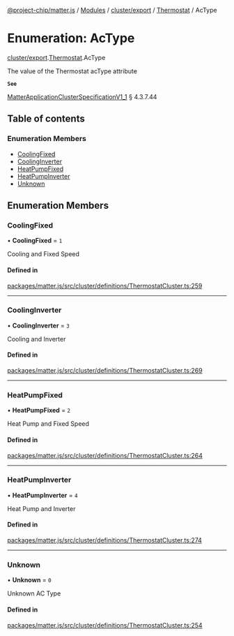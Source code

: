 [@project-chip/matter.js](../README.md) / [Modules](../modules.md) / [cluster/export](../modules/cluster_export.md) / [Thermostat](../modules/cluster_export.Thermostat.md) / AcType

# Enumeration: AcType

[cluster/export](../modules/cluster_export.md).[Thermostat](../modules/cluster_export.Thermostat.md).AcType

The value of the Thermostat acType attribute

**`See`**

[MatterApplicationClusterSpecificationV1_1](../interfaces/spec_export.MatterApplicationClusterSpecificationV1_1.md) § 4.3.7.44

## Table of contents

### Enumeration Members

- [CoolingFixed](cluster_export.Thermostat.AcType.md#coolingfixed)
- [CoolingInverter](cluster_export.Thermostat.AcType.md#coolinginverter)
- [HeatPumpFixed](cluster_export.Thermostat.AcType.md#heatpumpfixed)
- [HeatPumpInverter](cluster_export.Thermostat.AcType.md#heatpumpinverter)
- [Unknown](cluster_export.Thermostat.AcType.md#unknown)

## Enumeration Members

### CoolingFixed

• **CoolingFixed** = ``1``

Cooling and Fixed Speed

#### Defined in

[packages/matter.js/src/cluster/definitions/ThermostatCluster.ts:259](https://github.com/project-chip/matter.js/blob/dfd1dc35/packages/matter.js/src/cluster/definitions/ThermostatCluster.ts#L259)

___

### CoolingInverter

• **CoolingInverter** = ``3``

Cooling and Inverter

#### Defined in

[packages/matter.js/src/cluster/definitions/ThermostatCluster.ts:269](https://github.com/project-chip/matter.js/blob/dfd1dc35/packages/matter.js/src/cluster/definitions/ThermostatCluster.ts#L269)

___

### HeatPumpFixed

• **HeatPumpFixed** = ``2``

Heat Pump and Fixed Speed

#### Defined in

[packages/matter.js/src/cluster/definitions/ThermostatCluster.ts:264](https://github.com/project-chip/matter.js/blob/dfd1dc35/packages/matter.js/src/cluster/definitions/ThermostatCluster.ts#L264)

___

### HeatPumpInverter

• **HeatPumpInverter** = ``4``

Heat Pump and Inverter

#### Defined in

[packages/matter.js/src/cluster/definitions/ThermostatCluster.ts:274](https://github.com/project-chip/matter.js/blob/dfd1dc35/packages/matter.js/src/cluster/definitions/ThermostatCluster.ts#L274)

___

### Unknown

• **Unknown** = ``0``

Unknown AC Type

#### Defined in

[packages/matter.js/src/cluster/definitions/ThermostatCluster.ts:254](https://github.com/project-chip/matter.js/blob/dfd1dc35/packages/matter.js/src/cluster/definitions/ThermostatCluster.ts#L254)

